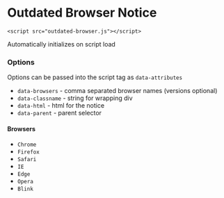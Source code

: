 # Outdated Browser Notice

`<script src="outdated-browser.js"></script>`

Automatically initializes on script load

### Options

Options can be passed into the script tag as `data-attributes`

- `data-browsers` - comma separated browser names (versions optional)
- `data-classname` - string for wrapping div
- `data-html` - html for the notice
- `data-parent` - parent selector

#### Browsers

- `Chrome`
- `Firefox`
- `Safari`
- `IE`
- `Edge`
- `Opera`
- `Blink`